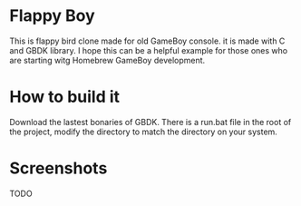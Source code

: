 # Flappy Boy
This is flappy bird clone made for old GameBoy console. it is made with C and GBDK library. I hope this can be a helpful example for those ones who are starting witg Homebrew GameBoy development.

# How to build it
Download the lastest bonaries of GBDK. There is a run.bat file in the root of the project, modify the directory to match the directory on your system.

# Screenshots

TODO
